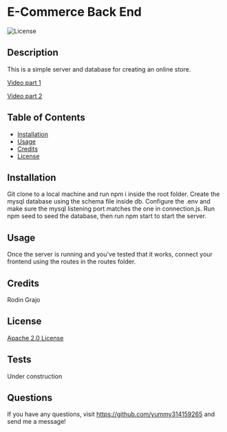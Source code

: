 
  # E-Commerce Back End 
  ![License](https://img.shields.io/badge/License-Apache%202.0-blue.svg)

  ## Description
  
  This is a simple server and database for creating an online store.

  [Video part 1](https://watch.screencastify.com/v/jyHEvevvaYR5JUDkZknh)
  
  [Video part 2](https://watch.screencastify.com/v/t1Hmq7ty0zWmr2ovD3Tn)
  
  ## Table of Contents
  
  - [Installation](#installation)
  - [Usage](#usage)
  - [Credits](#credits)
  - [License](#license)
  
  ## Installation
  
  Git clone to a local machine and run npm i inside the root folder. Create the mysql database using the schema file inside db. Configure the .env and make sure the mysql listening port matches the one in connection.js. Run npm seed to seed the database, then run npm start to start the server.
  
  ## Usage
  
  Once the server is running and you've tested that it works, connect your frontend using the routes in the routes folder.
  
  ## Credits
  
  Rodin Grajo
  
  ## License

  [Apache 2.0 License](https://opensource.org/licenses/Apache-2.0)

  ## Tests
  
  Under construction
  
  ## Questions
  If you have any questions, visit https://github.com/yummy314159265 and send me a message!
